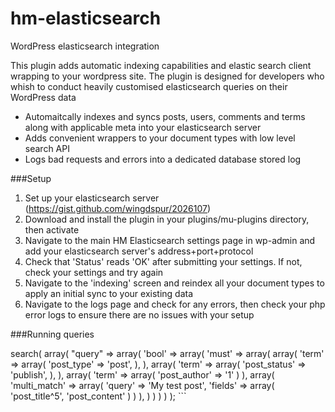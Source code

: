 hm-elasticsearch
================

WordPress elasticsearch integration

This plugin adds automatic indexing capabilities and elastic search client wrapping to your wordpress site. The plugin is designed for developers who whish to conduct heavily customised elasticsearch queries on their WordPress data

- Automaitcally indexes and syncs posts, users, comments and terms along with applicable meta into your elasticsearch server
- Adds convenient wrappers to your document types with low level search API
- Logs bad requests and errors into a dedicated database stored log

###Setup

1. Set up your elasticsearch server (https://gist.github.com/wingdspur/2026107)
2. Download and install the plugin in your plugins/mu-plugins directory, then activate
3. Navigate to the main HM Elasticsearch settings page in wp-admin and add your elasticsearch server's address+port+protocol
4. Check that 'Status' reads 'OK' after submitting your settings. If not, check your settings and try again
5. Navigate to the 'indexing' screen and reindex all your document types to apply an initial sync to your existing data
6. Navigate to the logs page and check for any errors, then check your php error logs to ensure there are no issues with your setup

###Running queries

<?php
$type = \HMES\Type_Manager::get_type( 'post' );

//Get published posts which were authored by author ID=1 queried by post_title, post_content contains 'My', 'test', 'post'

$r = $type->search( array(
	"query" => array(
		'bool' => array(
			'must' => array(
				array(
					'term' => array(
						'post_type' => 'post',
					),
				),
				array(
					'term' => array(
						'post_status' => 'publish',
					),
				),
				array(
					'term' => array(
						'post_author' => '1'
					)
				),
				array(
					'multi_match' => array(
						'query'  => 'My test post',
						'fields' => array( 'post_title^5', 'post_content' )
					)
				),
			)
		)
	)
) );
```
